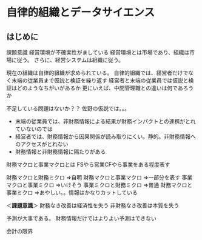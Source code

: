 # 自律的組織とデータサイエンス
## はじめに
課題意識
経営環境が不確実性がましている
経営環境とは市場であり、組織は市場に従う。
さらに、経営システムは組織に従う。

現在の組織は自律的組織が求められている。
自律的組織では、経営者だけでなく末端の従業員まで仮説と検証を繰り返す
経営者と末端の従業員では仮説と検証はどのようなちがいがあるか
更にいえば、中間管理職との違いは何であろうか

不足している問題はないか？？
佐野の仮説では。。。
- 末端の従業員では、非財務情報による結果が財務インパクトとの連携がとれていないのでは
- 経営者では、財務情報から因果関係が読み取りにくい。静的。非財務情報へのアクセスがとれない
- 財務情報と非財務情報に隔たりがある

財務マクロと事業マクロとは
FSやら営業CFやら事業をある程度表す

財務マクロと財務ミクロ
⇒自明
財務マクロと事業マクロ
⇒一部分を表す
事業マクロと事業ミクロ
⇒いけそう
事業ミクロと財務ミクロ
⇒普通
財務マクロと事業ミクロ
⇒あやしい。。情報はかなりカットしている

＜**課題意識**＞
財務なき改善は経済性を失う
非財務なき改善は本質を失う

予測が大事である。
財務情報だけではよりよい予測はできない

会計の限界







